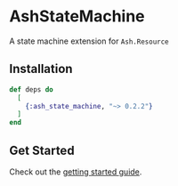 # AshStateMachine

A state machine extension for `Ash.Resource`

## Installation

```elixir
def deps do
  [
    {:ash_state_machine, "~> 0.2.2"}
  ]
end
```

## Get Started

Check out the [getting started guide](/documentation/tutorials/get-started-with-state-machines.md).
